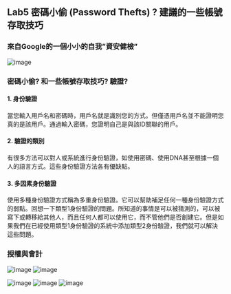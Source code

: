 ## Lab5 密碼小偷 (Password Thefts) ? 建議的一些帳號存取技巧 
### 來自Google的一個小小的自我”資安健檢”
![image](https://user-images.githubusercontent.com/100060507/229337505-6ab09618-676b-4a0f-9ee7-d477e03f73a7.png)
### 密碼小偷? 和一些帳號存取技巧? 驗證?
#### 1. 身份驗證 
當您輸入用戶名和密碼時，用戶名就是識別您的方式。但僅憑用戶名並不能證明您真的是該用戶。通過輸入密碼，您證明自己是與該ID關聯的用戶。
#### 2. 驗證的類別
有很多方法可以對人或系統進行身份驗證，如使用密碼、使用DNA甚至根據一個人的語言方式。這些身份驗證方法各有優缺點。
#### 3. 多因素身份驗證 
使用多種身份驗證方式稱為多重身份驗證。它可以幫助補足任何一種身份驗證方式的弱點。回想一下類型1身份驗證的問題。所知道的事情是可以被猜測的，可以被寫下或轉移給其他人，而且任何人都可以使用它，而不管他們是否創建它。但是如果我們在已經使用類型1身份驗證的系統中添加類型2身份驗證，我們就可以解決這些問題。
### 授權與會計

![image](https://user-images.githubusercontent.com/100060507/230760395-ac52971a-29cb-47ca-b435-ad9dcbc214eb.png)
![image](https://user-images.githubusercontent.com/100060507/232285924-51f9d02b-e647-451e-a588-efe5bc4e32f7.png)


![image](https://user-images.githubusercontent.com/100060507/232284415-e50e675d-e45b-4d96-9b0b-8c4617015ea4.png)
![image](https://user-images.githubusercontent.com/100060507/233827298-90e06524-62c3-410f-8d56-75ab80d4da49.png)
![image](https://user-images.githubusercontent.com/100060507/233827326-d11a3dfd-9a13-452e-97d5-52c2d6028514.png)
